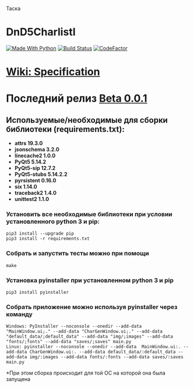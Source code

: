 Таска
# DnD5CharlistI
[![Made With Python](https://camo.githubusercontent.com/66bcc473eef72296e18309e55791f886004574cb/68747470733a2f2f696d672e736869656c64732e696f2f62616467652f4d616465253230776974682d507974686f6e2d2532334646443234323f6c6f676f3d707974686f6e266c6f676f436f6c6f723d7768697465)](https://www.python.org/)
[![Build Status](https://travis-ci.org/MangriMen/DnD5CharlistI.svg?branch=master)](https://travis-ci.org/MangriMen/DnD5CharlistI)
[![CodeFactor](https://www.codefactor.io/repository/github/mangrimen/dnd5charlisti/badge/master)](https://www.codefactor.io/repository/github/mangrimen/dnd5charlisti/overview/master)

# [Wiki: Specification](https://github.com/MangriMen/DnD5CharlistI/wiki#specification)

# Последний релиз [Beta 0.0.1](https://github.com/MangriMen/DnD5CharlistI/releases/tag/v0.0.1-beta)

## Используемые/необходимые для сборки библиотеки (requirements.txt):
* **attrs 19.3.0**
* **jsonschema 3.2.0**
* **linecache2 1.0.0**
* **PyQt5 5.14.2**
* **PyQt5-sip 12.7.2**
* **PyQt5-stubs 5.14.2.2**
* **pyrsistent 0.16.0**
* **six 1.14.0**
* **traceback2 1.4.0**
* **unittest2 1.1.0**

### Установить все необходимые библиотеки при условии установленного python 3 и pip:
```
pip3 install --upgrade pip
pip3 install -r requirements.txt
```

### Собрать и запустить тесты можно при помощи
```
make
```

### Установка pyinstaller при установленном python 3 и pip
```
pip3 install pyinstaller
```

### Собрать приложение можно используя pyinstaller через команду
```
Windows: PyInstaller --noconsole --onedir --add-data  "MainWindow.ui;." --add-data "CharGenWindow.ui;." --add-data "default_data/;default_data" --add-data "img/;images" --add-data "fonts/;fonts" --add-data "saves/;saves" main.py
Linux: pyinstaller --noconsole --onedir --add-data  MainWindow.ui:. --add-data CharGenWindow.ui:. --add-data default_data/:default_data --add-data img/:images --add-data fonts/:fonts --add-data saves/:saves main.py
```
*При этом сборка происходит для той ОС на которой она была запущена
